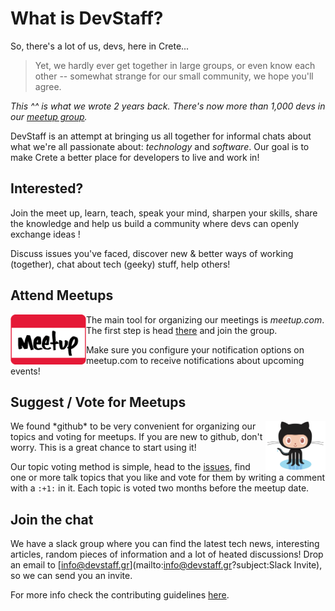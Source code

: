 # What is DevStaff?

So, there's a lot of us, devs, here in Crete... 

> Yet, we hardly ever get together in large groups, or even know each other -- somewhat strange for our small community, we hope you'll agree. 

_This ^^ is what we wrote 2 years back. There's now more than 1,000 devs in our [meetup group](http://www.meetup.com/DevStaff-A-Developer-Community-Gathering-In-Crete/)._

DevStaff is an attempt at bringing us all together for informal chats about what we're all passionate about: _technology_ and _software_. Our goal is to make Crete a better place for developers to live and work in!

## Interested?

Join the meet up, learn, teach, speak your mind, sharpen your skills, share the knowledge and help us build a community where devs can openly exchange ideas ! 

Discuss issues you've faced, discover new & better ways of working (together), chat about tech (geeky) stuff, help others!

## Attend Meetups

<a href="http://www.meetup.com/DevStaff-A-Developer-Community-Gathering-In-Crete/"><img src="images/meetup.png" align="left"  height="80" ></a>

The main tool for organizing our meetings is *meetup.com*. The first step is head [there](http://www.meetup.com/DevStaff-A-Developer-Community-Gathering-In-Crete/) and join the group. 

Make sure you configure your notification options on meetup.com to receive notifications about upcoming events!


## Suggest / Vote for Meetups

<img src="images/github.png" align="right"  height="80" >
We found *github* to be very convenient for organizing our topics and voting for meetups. 
If you are new to github, don't worry. This is a great chance to start using it! 

Our topic voting method is simple, head to the [issues](https://github.com/devstaff-crete/DevStaff-Heraklion/issues?q=is%3Aopen+is%3Aissue+label%3ATopics), find one or more talk topics that you like and vote for them by writing a comment with a `:+1:` in it. Each topic is voted two months before the meetup date.

## Join the chat
We have a slack group where you can find the latest tech news, interesting articles, random pieces of information and a lot of heated discussions! Drop an email to [info@devstaff.gr](mailto:info@devstaff.gr?subject:Slack Invite), so we can send you an invite. 

For more info check the contributing guidelines [here](CONTRIBUTING.md).
